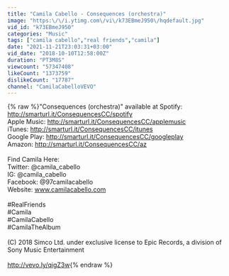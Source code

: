 ```yaml
---
title: "Camila Cabello - Consequences (orchestra)"
image: "https:\/\/i.ytimg.com\/vi\/k73EBmeJ950\/hqdefault.jpg"
vid_id: "k73EBmeJ950"
categories: "Music"
tags: ["camila cabello","real friends","camila"]
date: "2021-11-21T23:03:31+03:00"
vid_date: "2018-10-10T12:58:00Z"
duration: "PT3M8S"
viewcount: "57347408"
likeCount: "1373759"
dislikeCount: "17787"
channel: "CamilaCabelloVEVO"
---
```

{% raw %}&quot;Consequences (orchestra)&quot; available at Spotify: <a rel="nofollow" target="blank" href="http://smarturl.it/ConsequencesCC/spotify">http://smarturl.it/ConsequencesCC/spotify</a><br />Apple Music: <a rel="nofollow" target="blank" href="http://smarturl.it/ConsequencesCC/applemusic">http://smarturl.it/ConsequencesCC/applemusic</a><br />iTunes: <a rel="nofollow" target="blank" href="http://smarturl.it/ConsequencesCC/itunes">http://smarturl.it/ConsequencesCC/itunes</a><br />Google Play: <a rel="nofollow" target="blank" href="http://smarturl.it/ConsequencesCC/googleplay">http://smarturl.it/ConsequencesCC/googleplay</a><br />Amazon: <a rel="nofollow" target="blank" href="http://smarturl.it/ConsequencesCC/az">http://smarturl.it/ConsequencesCC/az</a><br /> <br />Find Camila Here: <br />Twitter: @camila_cabello<br />IG: @camila_cabello <br />Facebook: @97camilacabello <br />Website: www.camilacabello.com <br /> <br />#RealFriends<br />#Camila<br />#CamilaCabello <br />#CamilaTheAlbum <br /> <br />(C) 2018 Simco Ltd. under exclusive license to Epic Records, a division of Sony Music Entertainment<br /><br /><a rel="nofollow" target="blank" href="http://vevo.ly/qigZ3w">http://vevo.ly/qigZ3w</a>{% endraw %}
